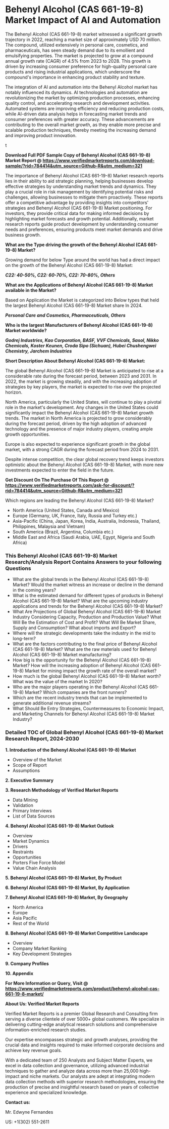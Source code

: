 <meta name="title" content="Global Behenyl Alcohol (CAS 661-19-8) Market Impact of AI and Automation"><meta name="description" content="The Behenyl Alcohol (CAS 661-19-8) market witnessed a significant growth trajectory in 2022, reaching a market size of approximately USD 70 million. The compound, util"><meta name="title" content="Behenyl Alcohol (CAS 661-19-8) Market Size, Share, Scope, Trends, Growth, Opportunities, Analysis, Forecast"><h1>Behenyl Alcohol (CAS 661-19-8) Market Impact of AI and Automation</h1><p>The Behenyl Alcohol (CAS 661-19-8) market witnessed a significant growth trajectory in 2022, reaching a market size of approximately USD 70 million. The compound, utilized extensively in personal care, cosmetics, and pharmaceuticals, has seen steady demand due to its emollient and emulsifying properties. The market is projected to grow at a compound annual growth rate (CAGR) of 4.5% from 2023 to 2028. This growth is driven by increasing consumer preference for high-quality personal care products and rising industrial applications, which underscore the compound's importance in enhancing product stability and texture.</p><p>The integration of AI and automation into the Behenyl Alcohol market has notably influenced its dynamics. AI technologies and automation are revolutionizing the market by optimizing production processes, enhancing quality control, and accelerating research and development activities. Automated systems are improving efficiency and reducing production costs, while AI-driven data analysis helps in forecasting market trends and consumer preferences with greater accuracy. These advancements are contributing to the overall market growth, as they enable more precise and scalable production techniques, thereby meeting the increasing demand and improving product innovation.</p>t</p><p id="" class=""><strong>Download Full PDF Sample Copy of Behenyl Alcohol (CAS 661-19-8) Market Report @ <a href="https://www.verifiedmarketreports.com/download-sample/?rid=784414&utm_source=Github-R&utm_medium=321" target="_blank">https://www.verifiedmarketreports.com/download-sample/?rid=784414&utm_source=Github-R&utm_medium=321</a></strong></p><p>The importance of&nbsp;Behenyl Alcohol (CAS 661-19-8) Market research reports lies in their ability to aid strategic planning, helping businesses develop effective strategies by understanding market trends and dynamics. They play a crucial role in risk management by identifying potential risks and challenges, allowing businesses to mitigate them proactively. These reports offer a competitive advantage by providing insights into competitors' strategies and Behenyl Alcohol (CAS 661-19-8) Market positioning. For investors, they provide critical data for making informed decisions by highlighting market forecasts and growth potential. Additionally, market research reports guide product development by understanding consumer needs and preferences, ensuring products meet market demands and drive business growth.</p><p><strong>What are the&nbsp;Type driving the growth of the Behenyl Alcohol (CAS 661-19-8) Market?</strong></p><p id="" class="">Growing demand for below Type around the world has had a direct impact on the growth of the Behenyl Alcohol (CAS 661-19-8) Market:</p><em><strong>C22: 40-50%, C22: 60-70%, C22: 70-80%, Others</strong></em></p><strong>What are the&nbsp;Applications&nbsp;of Behenyl Alcohol (CAS 661-19-8) Market available in the Market?</strong></p><p id="" class="">Based on Application the Market is categorized into Below types that held the largest Behenyl Alcohol (CAS 661-19-8) Market share In 2024.</p><em><strong>Personal Care and Cosmetics, Pharmaceuticals, Others</strong></em></p><strong>Who is the largest Manufacturers of Behenyl Alcohol (CAS 661-19-8) Market worldwide?</strong></p><p><em><strong>Godrej Industries, Kao Corporation, BASF, VVF Chemicals, Sasol, Nikko Chemicals, Koster Keunen, Croda Sipo (Sichuan), Hubei Chushengwei Chemistry, Jarchem Industries</strong></em></p><p id="" class=""><strong>Short Description About Behenyl Alcohol (CAS 661-19-8) Market:</strong></p><p>The global Behenyl Alcohol (CAS 661-19-8) Market is anticipated to rise at a considerable rate during the forecast period, between 2023 and 2031. In 2022, the market is growing steadily, and with the increasing adoption of strategies by key players, the market is expected to rise over the projected horizon.</p><p>North America, particularly the United States, will continue to play a pivotal role in the market's development. Any changes in the United States could significantly impact the Behenyl Alcohol (CAS 661-19-8) Market growth trends. The market in North America is projected to grow considerably during the forecast period, driven by the high adoption of advanced technology and the presence of major industry players, creating ample growth opportunities.</p><p>Europe is also expected to experience significant growth in the global market, with a strong CAGR during the forecast period from 2024 to 2031.</p><p>Despite intense competition, the clear global recovery trend keeps investors optimistic about the Behenyl Alcohol (CAS 661-19-8) Market, with more new investments expected to enter the field in the future.</p><p id="" class=""><strong>Get Discount On The Purchase Of This Report @ <a href="https://www.verifiedmarketreports.com/ask-for-discount/?rid=784414&utm_source=Github-R&utm_medium=321" target="_blank">https://www.verifiedmarketreports.com/ask-for-discount/?rid=784414&utm_source=Github-R&utm_medium=321</a></strong></p>Which regions are leading the Behenyl Alcohol (CAS 661-19-8) Market?</p><ul><li>North America (United States, Canada and Mexico)</li><li>Europe (Germany, UK, France, Italy, Russia and Turkey etc.)</li><li>Asia-Pacific (China, Japan, Korea, India, Australia, Indonesia, Thailand, Philippines, Malaysia and Vietnam)</li><li>South America (Brazil, Argentina, Columbia etc.)</li><li>Middle East and Africa (Saudi Arabia, UAE, Egypt, Nigeria and South Africa)</li></ul><h3 id="" class="">This Behenyl Alcohol (CAS 661-19-8) Market Research/Analysis Report Contains Answers to your following Questions</h3><ul><li>What are the global trends in the Behenyl Alcohol (CAS 661-19-8) Market? Would the market witness an increase or decline in the demand in the coming years?</li><li>What is the estimated demand for different types of products in Behenyl Alcohol (CAS 661-19-8) Market? What are the upcoming industry applications and trends for the Behenyl Alcohol (CAS 661-19-8) Market?</li><li>What Are Projections of Global Behenyl Alcohol (CAS 661-19-8) Market Industry Considering Capacity, Production and Production Value? What Will Be the Estimation of Cost and Profit? What Will Be Market Share, Supply and Consumption? What about imports and Export?</li><li>Where will the strategic developments take the industry in the mid to long-term?</li><li>What are the factors contributing to the final price of Behenyl Alcohol (CAS 661-19-8) Market? What are the raw materials used for Behenyl Alcohol (CAS 661-19-8) Market manufacturing?</li><li>How big is the opportunity for the Behenyl Alcohol (CAS 661-19-8) Market? How will the increasing adoption of Behenyl Alcohol (CAS 661-19-8) Market for mining impact the growth rate of the overall market?</li><li>How much is the global Behenyl Alcohol (CAS 661-19-8) Market worth? What was the value of the market In 2020?</li><li>Who are the major players operating in the Behenyl Alcohol (CAS 661-19-8) Market? Which companies are the front runners?</li><li>Which are the recent industry trends that can be implemented to generate additional revenue streams?</li><li>What Should Be Entry Strategies, Countermeasures to Economic Impact, and Marketing Channels for Behenyl Alcohol (CAS 661-19-8) Market Industry?</li></ul><h3 id="" class="">Detailed TOC of Global Behenyl Alcohol (CAS 661-19-8) Market Research Report, 2024-2030</h3><p id="" class=""><strong>1. Introduction of the Behenyl Alcohol (CAS 661-19-8) Market</strong></p><ul><li>Overview of the Market</li><li>Scope of Report</li><li>Assumptions</li></ul><p id="" class=""><strong>2. Executive Summary</strong></p><p id="" class=""><strong>3. Research Methodology of Verified Market Reports</strong></p><ul><li>Data Mining</li><li>Validation</li><li>Primary Interviews</li><li>List of Data Sources</li></ul><p id="" class=""><strong>4. Behenyl Alcohol (CAS 661-19-8) Market Outlook</strong></p><ul><li>Overview</li><li>Market Dynamics</li><li>Drivers</li><li>Restraints</li><li>Opportunities</li><li>Porters Five Force Model</li><li>Value Chain Analysis</li></ul><p id="" class=""><strong>5. Behenyl Alcohol (CAS 661-19-8) Market, By Product</strong></p><p id="" class=""><strong>6. Behenyl Alcohol (CAS 661-19-8) Market, By Application</strong></p><p id="" class=""><strong>7. Behenyl Alcohol (CAS 661-19-8) Market, By Geography</strong></p><ul><li>North America</li><li>Europe</li><li>Asia Pacific</li><li>Rest of the World</li></ul><p id="" class=""><strong>8. Behenyl Alcohol (CAS 661-19-8) Market Competitive Landscape</strong></p><ul><li>Overview</li><li>Company Market Ranking</li><li>Key Development Strategies</li></ul><p id="" class=""><strong>9. Company Profiles</strong></p><p id="" class=""><strong>10. Appendix</strong></p><p id="" class=""><strong>For More Information or Query, Visit @ <a href="https://www.verifiedmarketreports.com/product/behenyl-alcohol-cas-661-19-8-market/" target="_blank">https://www.verifiedmarketreports.com/product/behenyl-alcohol-cas-661-19-8-market/</a></strong></p><p id="" class=""><strong>About Us: Verified Market Reports</strong></p><p id="" class="">Verified Market Reports is a premier Global Research and Consulting firm serving a diverse clientele of over 5000+ global customers. We specialize in delivering cutting-edge analytical research solutions and comprehensive information-enriched research studies.</p><p id="" class="">Our expertise encompasses strategic and growth analyses, providing the crucial data and insights required to make informed corporate decisions and achieve key revenue goals.</p><p id="" class="">With a dedicated team of 250 Analysts and Subject Matter Experts, we excel in data collection and governance, utilizing advanced industrial techniques to gather and analyze data across more than 25,000 high-impact and niche markets. Our analysts are adept at integrating modern data collection methods with superior research methodologies, ensuring the production of precise and insightful research based on years of collective experience and specialized knowledge.</p><p id="" class=""><strong>Contact us:</strong></p><p id="" class="">Mr. Edwyne Fernandes</p><p id="" class="">US: +1(302) 551-2611</p>